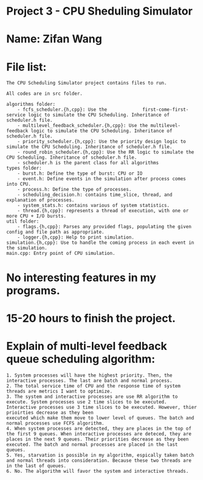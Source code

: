 # Project 3 - CPU Sheduling Simulator

# Name: Zifan Wang

# File list:

    The CPU Scheduling Simulator project contains files to run.

    All codes are in src folder.

    algorithms folder:
        - fcfs_scheduler.{h,cpp}: Use the             first-come-first-service logic to simulate the CPU Scheduling. Inheritance of scheduler.h file. 
        - multilevel_feedback_scheduler.{h,cpp}: Use the multilevel-feedback logic to simulate the CPU Scheduling. Inheritance of scheduler.h file.
        - priority_scheduler.{h,cpp}: Use the priority design logic to simulate the CPU Scheduling. Inheritance of scheduler.h file.
        - round_robin_scheduler.{h,cpp}: Use the RR logic to simulate the CPU Scheduling. Inheritance of scheduler.h file.
        - scheduler.h is the parent class for all algorithms
    types folder:
        - burst.h: Define the type of burst: CPU or IO
        - event.h: Define events in the simulation after process comes into CPU.
        - process.h: Define the type of processes.
        - scheduling_decision.h: contains time_slice, thread, and explanation of processes.
        - system_stats.h: contains various of system statistics.
        - thread.{h,cpp}: represents a thread of execution, with one or more CPU + I/O bursts.
    util folder:
        - flags.{h,cpp}: Parses any provided flags, populating the given config and file path as appropriate.
        - logger.{h,cpp}: Help to print simulation.
    simulation.{h,cpp}: Use to handle the coming process in each event in the simulation.
    main.cpp: Entry point of CPU simulation.

# No interesting features in my programs.

# 15-20 hours to finish the project.

# Explain of multi-level feedback queue scheduling algorithm:
    1. System processes will have the highest priority. Then, the interactive processes. The last are batch and normal process. 
    2. The total service time of CPU and the response time of system threads are metrics I want to optimize.
    3. The system and interactive processes are use RR algorithm to execute. System processes use 2 time slices to be executed. Interactive processes use 3 time slices to be executed. However, thier prioirties decrease as they been 
    executed which make them move to lower level of queues. The batch and normal processes use FCFS algorithm.
    4. When system processes are detected, they are places in the top of the first 9 queues. When interactive processes are deteced, they are places in the next 9 queues. Their priorities decrease as they been executed. The batch and normal processes are placed in the last queues.
    5. Yes, starvation is possible in my algorithm, espically taken batch and normal threads into consideration. Because these two threads are in the last of queues.
    6. No. The algorithm will favor the system and interactive threads.